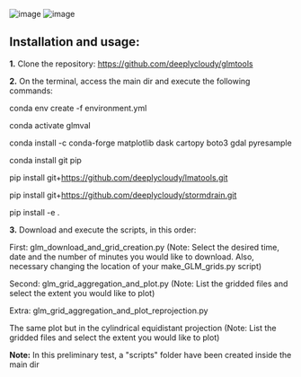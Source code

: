 ![image](https://user-images.githubusercontent.com/54595784/217687189-61840c44-5975-4043-8693-48711bb4b677.png)
![image](https://user-images.githubusercontent.com/54595784/213831880-7b7c7da6-8c2e-45c8-89ec-ae978f61d141.png)

## Installation and usage:

**1.** Clone the repository: https://github.com/deeplycloudy/glmtools

**2.** On the terminal, access the main dir and execute the following commands:

  conda env create -f environment.yml

  conda activate glmval

  conda install -c conda-forge matplotlib dask cartopy boto3 gdal pyresample

  conda install git pip

  pip install git+https://github.com/deeplycloudy/lmatools.git

  pip install git+https://github.com/deeplycloudy/stormdrain.git

  pip install -e .

**3.** Download and execute the scripts, in this order:

First: glm_download_and_grid_creation.py 
(Note: Select the desired time, date and the number of minutes you would like to download. Also, necessary changing the location of your make_GLM_grids.py script)

Second: glm_grid_aggregation_and_plot.py
(Note: List the gridded files and select the extent you would like to plot)

Extra: glm_grid_aggregation_and_plot_reprojection.py

The same plot but in the cylindrical equidistant projection
(Note: List the gridded files and select the extent you would like to plot)

**Note:** In this preliminary test, a "scripts" folder have been created inside the main dir
